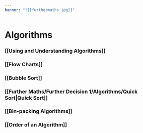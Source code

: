 ```yaml
---
banner: "![[furthermaths.jpg]]"
---
```

# Algorithms

### [[Using and Understanding Algorithms]]

### [[Flow Charts]]

### [[Bubble Sort]]

### [[Further Maths/Further Decision 1/Algorithms/Quick Sort|Quick Sort]]

### [[Bin-packing Algorithms]]

### [[Order of an Algorithm]]
